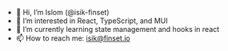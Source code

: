- 👋 Hi, I’m Islom (@isik-finset)
- 👀 I’m interested in React, TypeScript, and MUI
- 🌱 I’m currently learning state management and hooks in react
- 📫 How to reach me: isik@finset.io

<!---
isik-finset/isik-finset is a ✨ special ✨ repository because its `README.md` (this file) appears on your GitHub profile.
You can click the Preview link to take a look at your changes.
--->
